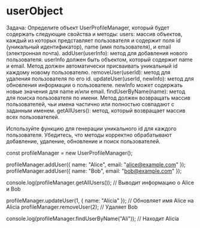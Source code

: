 # userObject
Задача:
Определите объект UserProfileManager, который будет содержать следующие свойства и методы:
users: массив объектов, каждый из которых представляет пользователя и содержит поля id (уникальный идентификатор), name (имя пользователя), и email (электронная почта).
addUser(userInfo): метод для добавления нового пользователя. userInfo должен быть объектом, который содержит name и email. Метод должен автоматически присваивать уникальный id каждому новому пользователю.
removeUser(userId): метод для удаления пользователя по его id.
updateUser(userId, newInfo): метод для обновления информации о пользователе. newInfo может содержать новые значения для name и/или email.
findUserByName(name): метод для поиска пользователя по имени. Метод должен возвращать массив пользователей, чьи имена частично или полностью совпадают с заданным именем.
getAllUsers(): метод, который возвращает массив всех пользователей.


Используйте функцию для генерации уникального id для каждого пользователя.
Убедитесь, что методы корректно обрабатывают добавление, удаление, обновление и поиск пользователей.

const profileManager = new UserProfileManager();

profileManager.addUser({ name: "Alice", email: "alice@example.com" });
profileManager.addUser({ name: "Bob", email: "bob@example.com" });

console.log(profileManager.getAllUsers()); // Выводит информацию о Alice и Bob

profileManager.updateUser(1, { name: "Alicia" }); // Обновляет имя Alice на Alicia
profileManager.removeUser(2); // Удаляет Bob

console.log(profileManager.findUserByName("Ali")); // Находит Alicia
